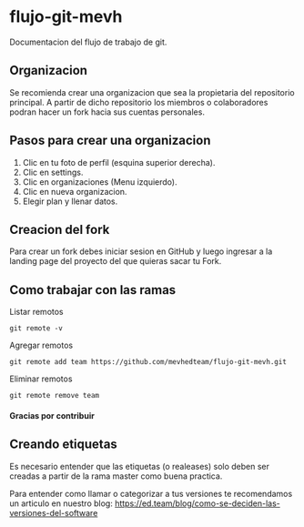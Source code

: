 # flujo-git-mevh
Documentacion del flujo de trabajo de git.

## Organizacion 

Se recomienda crear una organizacion que sea la propietaria del repositorio principal. A partir de dicho repositorio los miembros o colaboradores podran hacer un fork hacia sus cuentas personales.

## Pasos para crear una organizacion

1. Clic en tu foto de perfil (esquina superior derecha).
2. Clic en settings.
3. Clic en organizaciones (Menu izquierdo).
4. Clic en nueva organizacion.
5. Elegir plan y llenar datos.

## Creacion del fork

Para crear un fork debes iniciar sesion en GitHub y luego ingresar a la landing page del proyecto del que quieras sacar tu Fork.

## Como trabajar con las ramas

Listar remotos

`git remote -v`

Agregar remotos

`git remote add team https://github.com/mevhedteam/flujo-git-mevh.git`

Eliminar remotos

`git remote remove team`

#### Gracias por contribuir

## Creando etiquetas

Es necesario entender que las etiquetas (o realeases) solo deben ser creadas a partir de la rama master como buena practica.

Para entender como llamar o categorizar a tus versiones te recomendamos un articulo en nuestro blog: https://ed.team/blog/como-se-deciden-las-versiones-del-software
